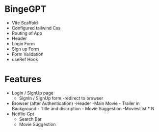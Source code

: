 # BingeGPT

- Vite Scaffold
- Configured tailwind Css
- Routing of App
- Header
- Login Form
- Sign up Form
- Form Validation
- useRef Hook

# Features

- Login / SignUp page
  - SignIn / SignUp form
    -redirect to browser
- Browser (after Authentication)
  -Header
  -Main Movie - Trailer in Background - Title and discription - Movie Suggestion
  -MoviesList * N
- Netflix-Gpt
  - Search Bar
  - Movie Suggestion
